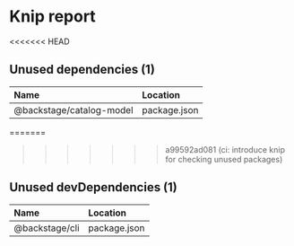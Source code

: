 # Knip report

<<<<<<< HEAD
## Unused dependencies (1)

| Name                     | Location     |
|:-------------------------|:-------------|
| @backstage/catalog-model | package.json |

=======
>>>>>>> a99592ad081 (ci: introduce knip for checking unused packages)
## Unused devDependencies (1)

| Name           | Location     |
|:---------------|:-------------|
| @backstage/cli | package.json |

